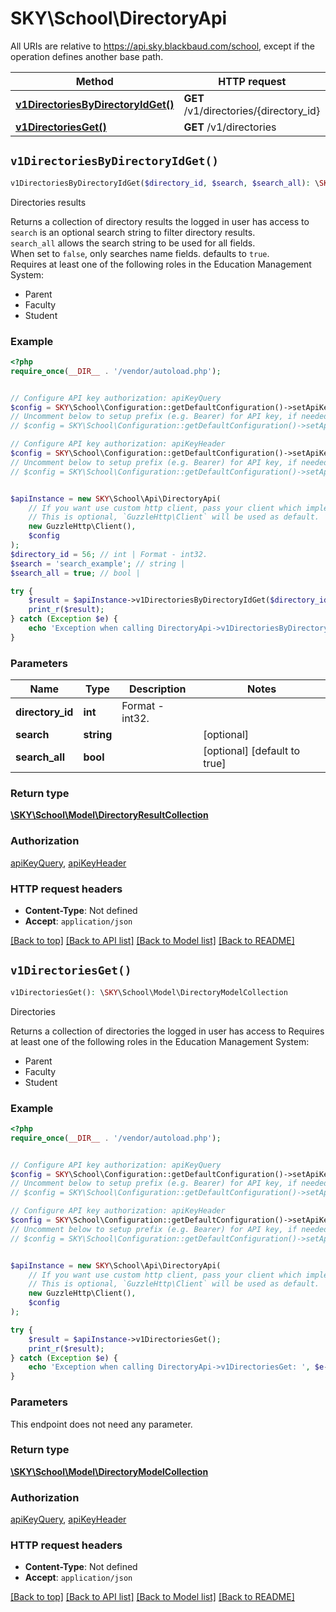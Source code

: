 # SKY\School\DirectoryApi

All URIs are relative to https://api.sky.blackbaud.com/school, except if the operation defines another base path.

| Method | HTTP request | Description |
| ------------- | ------------- | ------------- |
| [**v1DirectoriesByDirectoryIdGet()**](DirectoryApi.md#v1DirectoriesByDirectoryIdGet) | **GET** /v1/directories/{directory_id} | Directories results |
| [**v1DirectoriesGet()**](DirectoryApi.md#v1DirectoriesGet) | **GET** /v1/directories | Directories |


## `v1DirectoriesByDirectoryIdGet()`

```php
v1DirectoriesByDirectoryIdGet($directory_id, $search, $search_all): \SKY\School\Model\DirectoryResultCollection
```

Directories results

Returns a collection of directory results the logged in user has access to<br />```search``` is an optional search string to filter directory results.<br />```search_all``` allows the search string to be used for all fields.<br />  When set to ```false```, only searches name fields. defaults to ```true```.<br />  Requires at least one of the following roles in the Education Management System:  <ul><li>Parent</li><li>Faculty</li><li>Student</li></ul>

### Example

```php
<?php
require_once(__DIR__ . '/vendor/autoload.php');


// Configure API key authorization: apiKeyQuery
$config = SKY\School\Configuration::getDefaultConfiguration()->setApiKey('subscription-key', 'YOUR_API_KEY');
// Uncomment below to setup prefix (e.g. Bearer) for API key, if needed
// $config = SKY\School\Configuration::getDefaultConfiguration()->setApiKeyPrefix('subscription-key', 'Bearer');

// Configure API key authorization: apiKeyHeader
$config = SKY\School\Configuration::getDefaultConfiguration()->setApiKey('Bb-Api-Subscription-Key', 'YOUR_API_KEY');
// Uncomment below to setup prefix (e.g. Bearer) for API key, if needed
// $config = SKY\School\Configuration::getDefaultConfiguration()->setApiKeyPrefix('Bb-Api-Subscription-Key', 'Bearer');


$apiInstance = new SKY\School\Api\DirectoryApi(
    // If you want use custom http client, pass your client which implements `GuzzleHttp\ClientInterface`.
    // This is optional, `GuzzleHttp\Client` will be used as default.
    new GuzzleHttp\Client(),
    $config
);
$directory_id = 56; // int | Format - int32.
$search = 'search_example'; // string | 
$search_all = true; // bool | 

try {
    $result = $apiInstance->v1DirectoriesByDirectoryIdGet($directory_id, $search, $search_all);
    print_r($result);
} catch (Exception $e) {
    echo 'Exception when calling DirectoryApi->v1DirectoriesByDirectoryIdGet: ', $e->getMessage(), PHP_EOL;
}
```

### Parameters

| Name | Type | Description  | Notes |
| ------------- | ------------- | ------------- | ------------- |
| **directory_id** | **int**| Format - int32. | |
| **search** | **string**|  | [optional] |
| **search_all** | **bool**|  | [optional] [default to true] |

### Return type

[**\SKY\School\Model\DirectoryResultCollection**](../Model/DirectoryResultCollection.md)

### Authorization

[apiKeyQuery](../../README.md#apiKeyQuery), [apiKeyHeader](../../README.md#apiKeyHeader)

### HTTP request headers

- **Content-Type**: Not defined
- **Accept**: `application/json`

[[Back to top]](#) [[Back to API list]](../../README.md#endpoints)
[[Back to Model list]](../../README.md#models)
[[Back to README]](../../README.md)

## `v1DirectoriesGet()`

```php
v1DirectoriesGet(): \SKY\School\Model\DirectoryModelCollection
```

Directories

Returns a collection of directories the logged in user has access to  Requires at least one of the following roles in the Education Management System:  <ul><li>Parent</li><li>Faculty</li><li>Student</li></ul>

### Example

```php
<?php
require_once(__DIR__ . '/vendor/autoload.php');


// Configure API key authorization: apiKeyQuery
$config = SKY\School\Configuration::getDefaultConfiguration()->setApiKey('subscription-key', 'YOUR_API_KEY');
// Uncomment below to setup prefix (e.g. Bearer) for API key, if needed
// $config = SKY\School\Configuration::getDefaultConfiguration()->setApiKeyPrefix('subscription-key', 'Bearer');

// Configure API key authorization: apiKeyHeader
$config = SKY\School\Configuration::getDefaultConfiguration()->setApiKey('Bb-Api-Subscription-Key', 'YOUR_API_KEY');
// Uncomment below to setup prefix (e.g. Bearer) for API key, if needed
// $config = SKY\School\Configuration::getDefaultConfiguration()->setApiKeyPrefix('Bb-Api-Subscription-Key', 'Bearer');


$apiInstance = new SKY\School\Api\DirectoryApi(
    // If you want use custom http client, pass your client which implements `GuzzleHttp\ClientInterface`.
    // This is optional, `GuzzleHttp\Client` will be used as default.
    new GuzzleHttp\Client(),
    $config
);

try {
    $result = $apiInstance->v1DirectoriesGet();
    print_r($result);
} catch (Exception $e) {
    echo 'Exception when calling DirectoryApi->v1DirectoriesGet: ', $e->getMessage(), PHP_EOL;
}
```

### Parameters

This endpoint does not need any parameter.

### Return type

[**\SKY\School\Model\DirectoryModelCollection**](../Model/DirectoryModelCollection.md)

### Authorization

[apiKeyQuery](../../README.md#apiKeyQuery), [apiKeyHeader](../../README.md#apiKeyHeader)

### HTTP request headers

- **Content-Type**: Not defined
- **Accept**: `application/json`

[[Back to top]](#) [[Back to API list]](../../README.md#endpoints)
[[Back to Model list]](../../README.md#models)
[[Back to README]](../../README.md)
